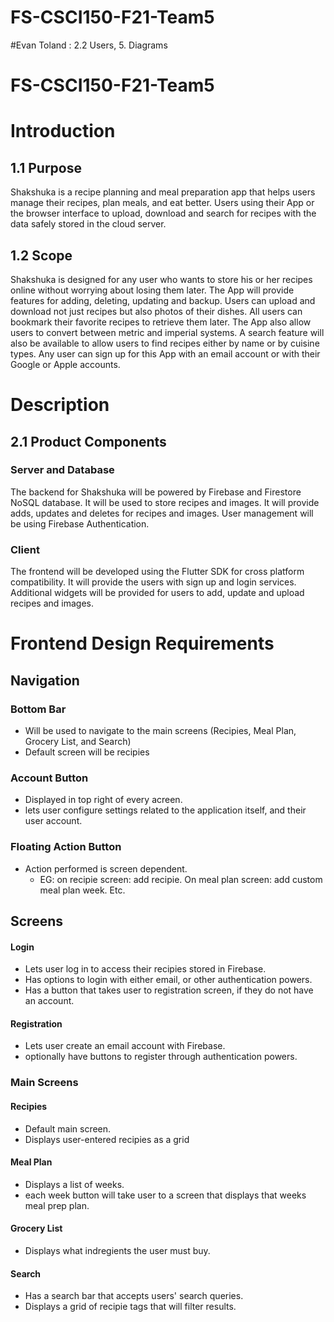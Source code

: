 # FS-CSCI150-F21-Team5
#Evan Toland : 2.2 Users, 5. Diagrams

# FS-CSCI150-F21-Team5

# Introduction

## 1.1 Purpose
Shakshuka is a recipe planning and meal preparation app that helps users manage their recipes, plan meals, and eat better. Users using their App or the browser interface to upload, download and search for recipes with the data safely stored in the cloud server.

## 1.2 Scope
Shakshuka is designed for any user who wants to store his or her recipes online without worrying about losing them later. The App will provide features for adding, deleting, updating and backup. Users can upload and download not just recipes but also photos of their dishes. All users can bookmark their favorite recipes to retrieve them later. The App also allow users to convert between metric and imperial systems. A search feature will also be available to allow users to find recipes either by name or by cuisine types. Any user can sign up for this App with an email account or with their Google or Apple accounts.

# Description

## 2.1 Product Components

### Server and Database 
The backend for Shakshuka will be powered by Firebase and Firestore NoSQL database. It will be used to store recipes and images. It will provide adds, updates and deletes for recipes and images. User management will be using Firebase Authentication.

### Client 
The frontend will be developed using the Flutter SDK for cross platform compatibility. It will provide the users with sign up and login services. Additional widgets will be provided for users to add, update and upload recipes and images.

# Frontend Design Requirements

## Navigation
### Bottom Bar
* Will be used to navigate to the main screens (Recipies, Meal Plan, Grocery List, and Search)
* Default screen will be recipies 

### Account Button
* Displayed in top right of every acreen.
* lets user configure settings related to the application itself, and their user account.

### Floating Action Button
* Action performed is screen dependent.
    * EG: on recipie screen: add recipie. On meal plan screen: add custom meal plan week. Etc.

## Screens
#### Login
* Lets user log in to access their recipies stored in Firebase.
* Has options to login with either email, or other authentication powers.
* Has a button that takes user to registration screen, if they do not have an account.

#### Registration
* Lets user create an email account with Firebase.
* optionally have buttons to register through authentication powers.

### Main Screens
#### Recipies
* Default main screen.
* Displays user-entered recipies as a grid 

#### Meal Plan
* Displays a list of weeks.
* each week button will take user to a screen that displays that weeks meal prep plan.

#### Grocery List
* Displays what indregients the user must buy.

#### Search
* Has a search bar that accepts users' search queries.
* Displays a grid of recipie tags that will filter results.
